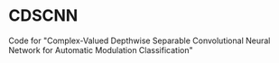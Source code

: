 # CDSCNN
Code for "Complex-Valued Depthwise Separable Convolutional Neural Network for Automatic Modulation Classification"
